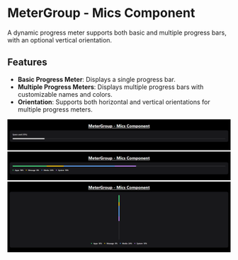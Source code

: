 # MeterGroup - Mics Component

A dynamic progress meter supports both basic and multiple progress bars, with an optional vertical orientation.

## Features

- **Basic Progress Meter**: Displays a single progress bar.
- **Multiple Progress Meters**: Displays multiple progress bars with customizable names and colors.
- **Orientation**: Supports both horizontal and vertical orientations for multiple progress meters.

![meterGroup](media/basic.png)
![meterGroup](media/multiple.png)
![meterGroup](media/vertical.png)
